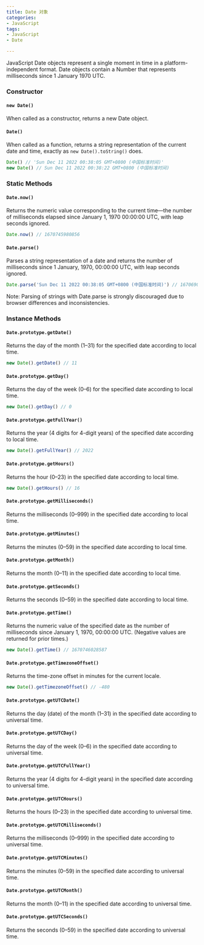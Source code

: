 ```yaml
---
title: Date 对象
categories: 
- JavaScript
tags:
- JavaScript
- Date

---
```


JavaScript Date objects represent a single moment in time in a platform-independent format. Date objects contain a Number that represents milliseconds since 1 January 1970 UTC.

<!-- more -->

### Constructor

#### `new Date()`
When called as a constructor, returns a new Date object.

#### `Date()`
When called as a function, returns a string representation of the current date and time, exactly as `new Date().toString()` does.
```js
Date() // 'Sun Dec 11 2022 00:38:05 GMT+0800 (中国标准时间)'
new Date() // Sun Dec 11 2022 00:38:22 GMT+0800 (中国标准时间)
```

### Static Methods
#### `Date.now()`
Returns the numeric value corresponding to the current time—the number of milliseconds elapsed since January 1, 1970 00:00:00 UTC, with leap seconds ignored.
```js
Date.now() // 1670745980856
```

#### `Date.parse()`
Parses a string representation of a date and returns the number of milliseconds since 1 January, 1970, 00:00:00 UTC, with leap seconds ignored.

```js
Date.parse('Sun Dec 11 2022 00:38:05 GMT+0800 (中国标准时间)') // 1670690285000
```
Note: Parsing of strings with Date.parse is strongly discouraged due to browser differences and inconsistencies.

### Instance Methods
#### `Date.prototype.getDate()`
Returns the day of the month (1–31) for the specified date according to local time.
```js
new Date().getDate() // 11
```

#### `Date.prototype.getDay()`
Returns the day of the week (0–6) for the specified date according to local time.
```js
new Date().getDay() // 0
```

#### `Date.prototype.getFullYear()`
Returns the year (4 digits for 4-digit years) of the specified date according to local time.
```js
new Date().getFullYear() // 2022
```

#### `Date.prototype.getHours()`
Returns the hour (0–23) in the specified date according to local time.
```js
new Date().getHours() // 16
```

#### `Date.prototype.getMilliseconds()`
Returns the milliseconds (0–999) in the specified date according to local time.

#### `Date.prototype.getMinutes()`
Returns the minutes (0–59) in the specified date according to local time.

#### `Date.prototype.getMonth()`
Returns the month (0–11) in the specified date according to local time.

#### `Date.prototype.getSeconds()`
Returns the seconds (0–59) in the specified date according to local time.

#### `Date.prototype.getTime()`
Returns the numeric value of the specified date as the number of milliseconds since January 1, 1970, 00:00:00 UTC. (Negative values are returned for prior times.)
```js
new Date().getTime() // 1670746028587
```

#### `Date.prototype.getTimezoneOffset()`
Returns the time-zone offset in minutes for the current locale.
```js
new Date().getTimezoneOffset() // -480
```

#### `Date.prototype.getUTCDate()`
Returns the day (date) of the month (1–31) in the specified date according to universal time.

#### `Date.prototype.getUTCDay()`
Returns the day of the week (0–6) in the specified date according to universal time.

#### `Date.prototype.getUTCFullYear()`
Returns the year (4 digits for 4-digit years) in the specified date according to universal time.

#### `Date.prototype.getUTCHours()`
Returns the hours (0–23) in the specified date according to universal time.

#### `Date.prototype.getUTCMilliseconds()`
Returns the milliseconds (0–999) in the specified date according to universal time.

#### `Date.prototype.getUTCMinutes()`
Returns the minutes (0–59) in the specified date according to universal time.

#### `Date.prototype.getUTCMonth()`
Returns the month (0–11) in the specified date according to universal time.

#### `Date.prototype.getUTCSeconds()`
Returns the seconds (0–59) in the specified date according to universal time.